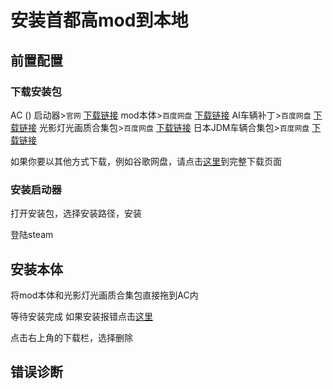 # 安装首都高mod到本地

<!--本地游戏完全免费，不需要DLC或是付费mod-->

## 前置配置

### 下载安装包

AC () 启动器>`官网` [下载链接]()
mod本体>`百度网盘` [下载链接]()
AI车辆补丁>`百度网盘` [下载链接]()
光影灯光画质合集包>`百度网盘` [下载链接]()
日本JDM车辆合集包>`百度网盘` [下载链接]()

如果你要以其他方式下载，例如谷歌网盘，请点击[这里](../page_download/)到完整下载页面

### 安装启动器

打开安装包，选择安装路径，安装

登陆steam





## 安装本体

将mod本体和光影灯光画质合集包直接拖到AC内

等待安装完成 如果安装报错点击[这里]()

点击右上角的下载栏，选择删除

## 错误诊断